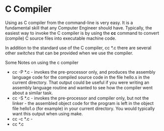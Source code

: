 # C Compiler
Using as C compiler from the command-line is very easy. It is a fundamental skill that any Computer Engineer should have.
Typically, the easiest way to invoke the C compiler is by using the **cc** command to convert (compile) C source files into executable machine code.


In addition to the standard use of the C compiler, cc \*.c there are several other *switches* that can be provided when we use the compiler.

Some Notes on using the c compiler
<ul>
  <li> cc   -P  *.c - invokes the pre-processor only, and produces the assembly language code for the compiled source code in the file hello.s in the current directory. That output could be useful if you were writing an assembly language routine and wanted to see how the compiler went about a similar task.
  <li> cc   -S  *.c - invokes the pre-processor and compiler only, but not the linker -  the assembled object code for the program is left in the object file hello1.o (for example) in your current directory. You would typically want this output when using make.
  <li> cc   -c  *.c - 
  <li> cc     *.c 
</ul>
